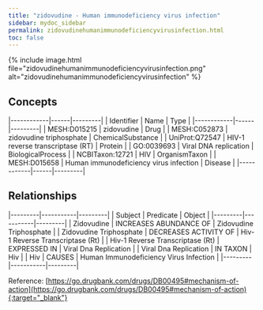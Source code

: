 ```yaml
---
title: "zidovudine - Human immunodeficiency virus infection"
sidebar: mydoc_sidebar
permalink: zidovudinehumanimmunodeficiencyvirusinfection.html
toc: false 
---
```


{% include image.html file="zidovudinehumanimmunodeficiencyvirusinfection.png" alt="zidovudinehumanimmunodeficiencyvirusinfection" %}

## Concepts

|------------|------|---------|
| Identifier | Name | Type    |
|------------|------|---------|
| MESH:D015215 | zidovudine | Drug |
| MESH:C052873 | zidovudine triphosphate | ChemicalSubstance |
| UniProt:Q72547 | HIV-1 reverse transcriptase (RT) | Protein |
| GO:0039693 | Viral DNA replication | BiologicalProcess |
| NCBITaxon:12721 | HIV | OrganismTaxon |
| MESH:D015658 | Human immunodeficiency virus infection | Disease |
|------------|------|---------|

## Relationships

|---------|-----------|---------|
| Subject | Predicate | Object  |
|---------|-----------|---------|
| Zidovudine | INCREASES ABUNDANCE OF | Zidovudine Triphosphate |
| Zidovudine Triphosphate | DECREASES ACTIVITY OF | Hiv-1 Reverse Transcriptase (Rt) |
| Hiv-1 Reverse Transcriptase (Rt) | EXPRESSED IN | Viral Dna Replication |
| Viral Dna Replication | IN TAXON | Hiv |
| Hiv | CAUSES | Human Immunodeficiency Virus Infection |
|---------|-----------|---------|

Reference: [https://go.drugbank.com/drugs/DB00495#mechanism-of-action](https://go.drugbank.com/drugs/DB00495#mechanism-of-action){:target="_blank"}